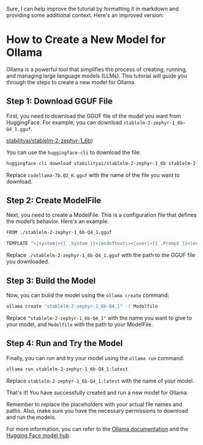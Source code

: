 Sure, I can help improve the tutorial by formatting it in markdown and providing some additional context. Here's an improved version:

# How to Create a New Model for Ollama

Ollama is a powerful tool that simplifies the process of creating, running, and managing large language models (LLMs). This tutorial will guide you through the steps to create a new model for Ollama.

## Step 1: Download GGUF File

First, you need to download the GGUF file of the model you want from HuggingFace. For example, you can download `stablelm-2-zephyr-1_6b-Q4_1.gguf`. 

[stabilityai/stablelm-2-zephyr-1_6b](https://huggingface.co/stabilityai/stablelm-2-zephyr-1_6b))

You can use the `huggingface-cli` to download the file:

```bash
huggingface-cli download stabilityai/stablelm-2-zephyr-1_6b stablelm-2-zephyr-1_6b-Q4_1.gguf --local-dir . --local-dir-use-symlinks False
```

Replace ```codellama-7b.Q2_K.gguf``` with the name of the file you want to download.

## Step 2: Create ModelFile

Next, you need to create a ModelFile. This is a configuration file that defines the model’s behavior. Here's an example:

```bash
FROM ./stablelm-2-zephyr-1_6b-Q4_1.gguf

TEMPLATE "<|system|>{{ .System }}<|endoftext|><|user|>{{ .Prompt }}<|endoftext|><|assistant|>"
```

Replace `./stablelm-2-zephyr-1_6b-Q4_1.gguf` with the path to the GGUF file you downloaded.

## Step 3: Build the Model

Now, you can build the model using the `ollama create` command:

```bash
ollama create "stablelm-2-zephyr-1_6b-Q4_1" -f Modelfile
```

Replace `"stablelm-2-zephyr-1_6b-Q4_1"` with the name you want to give to your model, and `Modelfile` with the path to your ModelFile.

## Step 4: Run and Try the Model

Finally, you can run and try your model using the `ollama run` command:

```bash
ollama run stablelm-2-zephyr-1_6b-Q4_1:latest
```

Replace `stablelm-2-zephyr-1_6b-Q4_1:latest` with the name of your model.

That's it! You have successfully created and run a new model for Ollama.

Remember to replace the placeholders with your actual file names and paths. Also, make sure you have the necessary permissions to download and run the models.

For more information, you can refer to the [Ollama documentation](https://github.com/ollama/ollama) and the [Hugging Face model hub](https://huggingface.co/models).

